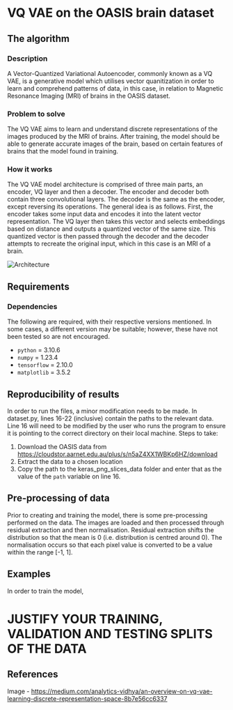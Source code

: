 # VQ VAE on the OASIS brain dataset

## The algorithm

### Description
A Vector-Quantized Variational Autoencoder, commonly known as a VQ VAE, is a generative model which utilises vector quanitization in order to learn and comprehend patterns of data, in this case, in relation to Magnetic Resonance Imaging (MRI) of brains in the OASIS dataset. 

### Problem to solve
The VQ VAE aims to learn and understand discrete representations of the images produced by the MRI of brains. After training, the model should be able to generate accurate images of the brain, based on certain features of brains that the model found in training.

### How it works
The VQ VAE model architecture is comprised of three main parts, an encoder, VQ layer and then a decoder. The encoder and decoder both contain three convolutional layers. The decoder is the same as the encoder, except reversing its operations. The general idea is as follows. First, the encoder takes some input data and encodes it into the latent vector representation. The VQ layer then takes this vector and selects embeddings based on distance and outputs a quantized vector of the same size. This quantized vector is then passed through the decoder and the decoder attempts to recreate the original input, which in this case is an MRI of a brain.

![Architecture](https://miro.medium.com/max/828/1*miNfFc9qT5PrS7ectJa_kw.png)


## Requirements

### Dependencies
The following are required, with their respective versions mentioned. In some cases, a different version may be suitable; however, these have not been tested so are not encouraged.
- `python` = 3.10.6
- `numpy` = 1.23.4
- `tensorflow` = 2.10.0
- `matplotlib` = 3.5.2

## Reproducibility of results
In order to run the files, a minor modification needs to be made. In dataset.py, lines 16-22 (inclusive) contain the paths to the relevant data. Line 16 will need to be modified by the user who runs the program to ensure it is pointing to the correct directory on their local machine. Steps to take:
1. Download the OASIS data from https://cloudstor.aarnet.edu.au/plus/s/n5aZ4XX1WBKp6HZ/download
2. Extract the data to a chosen location
3. Copy the path to the keras_png_slices_data folder and enter that as the value of the `path` variable on line 16.

## Pre-processing of data
Prior to creating and training the model, there is some pre-processing performed on the data. The images are loaded and then processed through residual extraction and then normalisation. Residual extraction shifts the distribution so that the mean is 0 (i.e. distribution is centred around 0). The normalisation occurs so that each pixel value is converted to be a value within the range [-1, 1].

## Examples
In order to train the model, 

# JUSTIFY YOUR TRAINING, VALIDATION AND TESTING SPLITS OF THE DATA


## References
Image - https://medium.com/analytics-vidhya/an-overview-on-vq-vae-learning-discrete-representation-space-8b7e56cc6337
